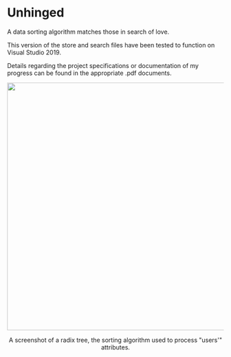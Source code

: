 # Unhinged
A data sorting algorithm matches those in search of love.

This version of the store and search files have been tested to function on Visual Studio 2019.

Details regarding the project specifications or documentation of my progress can be found in the appropriate .pdf documents.
<p align="center">
  <img src="https://user-images.githubusercontent.com/99045459/190285271-79ad5400-9a4e-4e4d-84be-34b90042f707.png" width="855" height="576">
</p>

<p align="center">
  A screenshot of a radix tree, the sorting algorithm used to process "users'" attributes.
</p>
